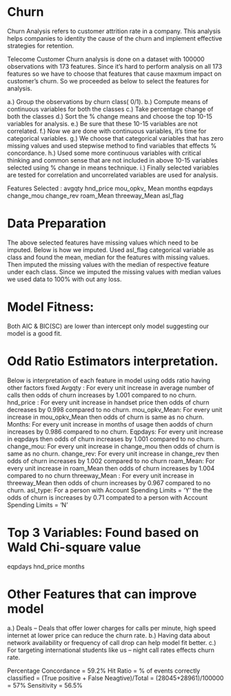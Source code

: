 # Churn

Churn Analysis refers to customer attrition rate in a company. This analysis helps companies to identity the cause of the churn and implement effective strategies for retention.

Telecome Customer Churn analysis is done on a dataset with 100000 observations with 173 features. Since it’s hard to perform analysis on all 173 features so we have to choose that features that cause maxmum impact on customer’s churn. So we proceeded as below to select the features for analysis.

a.)	Group the observations by churn class( 0/1).
b.)	Compute means of continuous variables for both the classes
c.)	Take percentage change of both the classes
d.)	Sort the % change means and choose the top 10-15 variables for analysis.
e.)	Be sure that these 10-15 variables are not correlated.
f.)	Now we are done with continuous variables, it’s time for categorical variables.
g.)	We choose that categorical variables that has zero missing values and used stepwise method to find variables that effects % concordance.
h.)	Used some more continuous variables with critical thinking and common sense that are not included in above 10-15 variables selected using % change in means technique.
i.)	Finally selected variables are tested for correlation and uncorrelated variables are used for analysis.

Features Selected : avgqty 	hnd_price  	mou_opkv_ Mean  	months 	eqpdays change_mou 	change_rev 	roam_Mean 	threeway_Mean 	asl_flag	

# Data Preparation
The above selected features have missing values which need to be imputed. Below is how we imputed. Used asl_flag categorical variable as class and found the mean, median for the features with missing values. Then imputed the missing values with the median of respective feature under each class.
Since we imputed the missing values with median values we used data to 100% with out any loss.

# Model Fitness:
Both AIC & BIC(SC) are lower than intercept only model suggesting our model is a good fit.

# Odd Ratio Estimators interpretation. 
Below is interpretation of each feature in model using odds ratio having other factors fixed
 Avgqty : For every unit increase in average number of calls then odds of churn increases by 1.001 compared to no churn.
hnd_price : For every unit increase in handset price then odds of churn decreases by 0.998 compared to no churn.
mou_opkv_Mean:  For every unit increase in mou_opkv_Mean then odds of churn is same as no churn.
 Months: For every unit increase in months of usage then aodds of churn increases by 0.986 compared to no churn.
 Eqpdays: For every unit increase in eqpdays then odds of churn increases by 1.001 compared to no churn.
 change_mou: For every unit increase in change_mou then odds of churn is same as no churn.
 change_rev: For every unit increase in change_rev then odds of churn increases by 1.002 compared to no churn
 roam_Mean: For every unit increase in roam_Mean then odds of churn increases by 1.004 compared to no churn
 threeway_Mean : For every unit increase in threeway_Mean then  odds of churn increases by 0.967 compared to no churn.
asl_type: For a person with Account Spending Limits = ‘Y’ the the odds of churn is increases by 0.71 compated to a person with Account Spending Limits = ‘N’

# Top 3 Variables: Found based on Wald Chi-square value
eqpdays
hnd_price
months
# Other Features that can improve model
a.)	Deals – Deals that offer lower charges for calls per minute, high speed internet at lower price can reduce the churn rate.
b.)	Having data about network availability or frequency of call drop can help model fit better.
c.)	For targeting international students like us – night call rates effects churn rate.

Percentage Concordance = 59.2%
Hit Ratio = % of events correctly classified 
= (True positive + False Neagtive)/Total = (28045+28961)/100000 = 57%
Sensitivity = 56.5%
